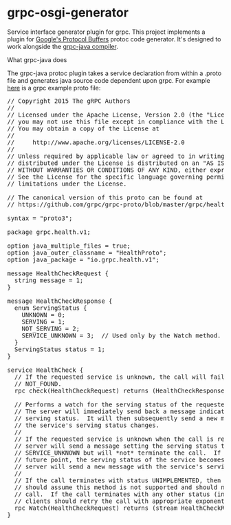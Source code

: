 # grpc-osgi-generator
Service interface generator plugin for grpc.  This project implements a plugin for [Google's Protocol Buffers](https://developers.google.com/protocol-buffers) protoc code generator.  It's designed to work alongside the [grpc-java compiler](https://github.com/grpc/grpc-java).

What grpc-java does

The grpc-java protoc plugin takes a service declaration from within a .proto file and generates java source code dependent upon grpc.  For example [here](https://raw.githubusercontent.com/ECF/grpc-RemoteServicesProvider/master/examples/org.eclipse.ecf.examples.provider.grpc.health.api/src/main/proto/health.proto) is a grpc example proto file:

<pre>
// Copyright 2015 The gRPC Authors
//
// Licensed under the Apache License, Version 2.0 (the "License");
// you may not use this file except in compliance with the License.
// You may obtain a copy of the License at
//
//     http://www.apache.org/licenses/LICENSE-2.0
//
// Unless required by applicable law or agreed to in writing, software
// distributed under the License is distributed on an "AS IS" BASIS,
// WITHOUT WARRANTIES OR CONDITIONS OF ANY KIND, either express or implied.
// See the License for the specific language governing permissions and
// limitations under the License.

// The canonical version of this proto can be found at
// https://github.com/grpc/grpc-proto/blob/master/grpc/health/v1/health.proto

syntax = "proto3";

package grpc.health.v1;

option java_multiple_files = true;
option java_outer_classname = "HealthProto";
option java_package = "io.grpc.health.v1";

message HealthCheckRequest {
  string message = 1;
}

message HealthCheckResponse {
  enum ServingStatus {
    UNKNOWN = 0;
    SERVING = 1;
    NOT_SERVING = 2;
    SERVICE_UNKNOWN = 3;  // Used only by the Watch method.
  }
  ServingStatus status = 1;
}

service HealthCheck {
  // If the requested service is unknown, the call will fail with status
  // NOT_FOUND.
  rpc check(HealthCheckRequest) returns (HealthCheckResponse);

  // Performs a watch for the serving status of the requested service.
  // The server will immediately send back a message indicating the current
  // serving status.  It will then subsequently send a new message whenever
  // the service's serving status changes.
  //
  // If the requested service is unknown when the call is received, the
  // server will send a message setting the serving status to
  // SERVICE_UNKNOWN but will *not* terminate the call.  If at some
  // future point, the serving status of the service becomes known, the
  // server will send a new message with the service's serving status.
  //
  // If the call terminates with status UNIMPLEMENTED, then clients
  // should assume this method is not supported and should not retry the
  // call.  If the call terminates with any other status (including OK),
  // clients should retry the call with appropriate exponential backoff.
  rpc Watch(HealthCheckRequest) returns (stream HealthCheckResponse);
}
</pre>








